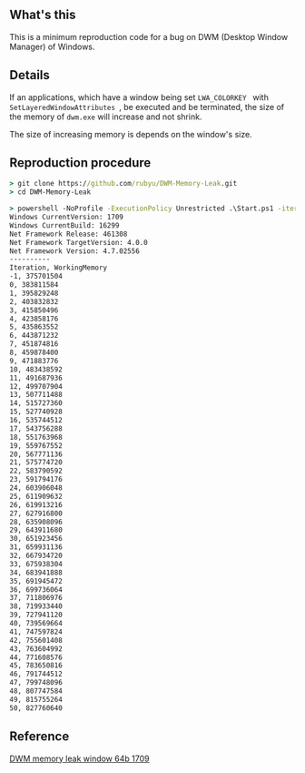 

## What's this

This is a minimum reproduction code for a bug on DWM (Desktop Window Manager) of Windows.


## Details

If an applications, which have a window being set `LWA_COLORKEY ` with `SetLayeredWindowAttributes `, be executed and be terminated, the size of the memory of `dwm.exe` will increase and not shrink. 

The size of increasing memory is depends on the window's size.

## Reproduction procedure

```bat
> git clone https://github.com/rubyu/DWM-Memory-Leak.git
> cd DWM-Memory-Leak
```

```bat
> powershell -NoProfile -ExecutionPolicy Unrestricted .\Start.ps1 -iterations 50
Windows CurrentVersion: 1709
Windows CurrentBuild: 16299
Net Framework Release: 461308
Net Framework TargetVersion: 4.0.0
Net Framework Version: 4.7.02556
----------
Iteration, WorkingMemory
-1, 375701504
0, 383811584
1, 395829248
2, 403832832
3, 415850496
4, 423858176
5, 435863552
6, 443871232
7, 451874816
8, 459878400
9, 471883776
10, 483438592
11, 491687936
12, 499707904
13, 507711488
14, 515727360
15, 527740928
16, 535744512
17, 543756288
18, 551763968
19, 559767552
20, 567771136
21, 575774720
22, 583790592
23, 591794176
24, 603906048
25, 611909632
26, 619913216
27, 627916800
28, 635908096
29, 643911680
30, 651923456
31, 659931136
32, 667934720
33, 675938304
34, 683941888
35, 691945472
36, 699736064
37, 711806976
38, 719933440
39, 727941120
40, 739569664
41, 747597824
42, 755601408
43, 763604992
44, 771608576
45, 783650816
46, 791744512
47, 799748096
48, 807747584
49, 815755264
50, 827760640
```

## Reference

[DWM memory leak window 64b 1709](https://social.technet.microsoft.com/Forums/windows/en-US/a4594475-9676-4278-8e41-0fd26e4f5739/dwm-memory-leak-window-64b-1709?forum=win10itprohardware)
